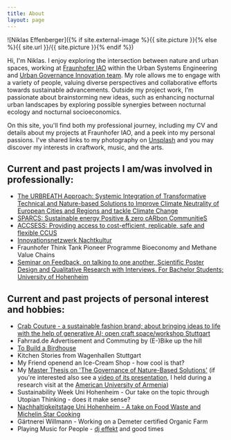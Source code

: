 ```yaml
---
title: About
layout: page
---
```

![Niklas Effenberger]({% if site.external-image %}{{ site.picture }}{% else %}{{ site.url }}/{{ site.picture }}{% endif %})

<p>Hi, I'm Niklas. I enjoy exploring the intersection between nature and urban spaces, working at <a href="https://www.morgenstadt.de/de/ueberuns/team.html">Fraunhofer IAO</a> within the Urban Systems Engineering and <a href="https://www.muse.iao.fraunhofer.de/en/ueber-uns/team-urban-systems-engingeering.html">Urban Governance Innovation team</a>. My role allows me to engage with a variety of people, valuing diverse perspectives and collaborative efforts towards sustainable advancements. Outside my project work, I'm passionate about brainstorming new ideas, such as enhancing nocturnal urban landscapes by exploring possible synergies between nocturnal ecology and nocturnal socioeconomics.</p>


<p>On this site, you'll find both my professional journey, including my CV and details about my projects at Fraunhofer IAO, and a peek into my personal passions. I've shared links to my photography on <a href="https://unsplash.com/de/@neffler">Unsplash</a> and you may discover my interests in craftwork, music, and the arts.</p>


<h2>Current and past projects I am/was involved in professionally:</h2>

<ul>
	<li><a href="https://nikefn.github.io//urbreath">The URBREATH Approach: Systemic Integration of Transformative Technical and Nature-based Solutions to Improve Climate Neutrality of European Cities and Regions and tackle Climate Change</a></li>
	<li><a href="https://nikefn.github.io//sparcs">SPARCS: Sustainable energy Positive & zero cARbon CommunitieS</a></li>
<li><a href="https://nikefn.github.io//accsess">ACCSESS: Providing access to cost-efficient, replicable, safe and flexible CCUS</a></li>
<li><a href="https://digitalakademie-bw.de/startschuss-innovationsnetzwerk-nachtkultur/">Innovationsnetzwerk Nachtkultur</a></li>
<li>Fraunhofer Think Tank Pioneer Programme Bioeconomy and Methane Value Chains</li>
<li><a href="https://drive.google.com/file/d/1W9rY3TUrs_97DUkp4gHjWqzB6krOMLYk/view?usp=sharing">Seminar on Feedback, on talking to one another, Scientific Poster Design and Qualitative Research with Interviews. For Bachelor Students; University of Hohenheim</a></li>
</ul>





<h2>Current and past projects of personal interest and hobbies:</h2>

<ul>
	<li><a href="https://nikefn.github.io//crabcouture">Crab Couture - a sustainable fashion brand; about bringing ideas to life with the help of generative AI; open craft space/workshop Stuttgart</a></li>
	<li>Fahrrad.de Advertisement and Commuting by (E-)Bike up the hill</li>
	<li><a href="https://nikefn.github.io//birdhouse">To Build a Birdhouse</a></li>
	<li>Kitchen Stories from Wagenhallen Stuttgart</li>
	<li>My Friend openend an Ice-Cream Shop - how cool is that?</li>
	<li>My  <a href="https://drive.google.com/file/d/1U3JRqgkWuD8HYwW8yis7Ijm3_PYSOx-e/view?usp=drive_link" target="_blank">Master Thesis on 'The Governance of Nature-Based Solutions'</a> (if you're interested also see a <a href="https://www.youtube.com/watch?v=jGKvAwy1X8k" target="_blank">video of its presentation</a>, I held during a research visit at the <a href="https://ace.aua.am/gates/" target="_blank">American University of Armenia</a>)</li>
	<li>Sustainability Week Uni Hohenheim - Our take on the topic through Utopian Thinking - does it make sense?</li>
	<li><a href="https://nikefn.github.io//sustday">Nachhaltigkeitstage Uni Hohenheim - A take on Food Waste and Michelin Star Cooking</a></li>
	<li>Gärtnerei Willmann - Working on a Demeter certified Organic Farm</li>
	<li>Playing Music for People - <a href="https://soundcloud.com/effe/">dj effekt</a> and good times</li>
</ul>
